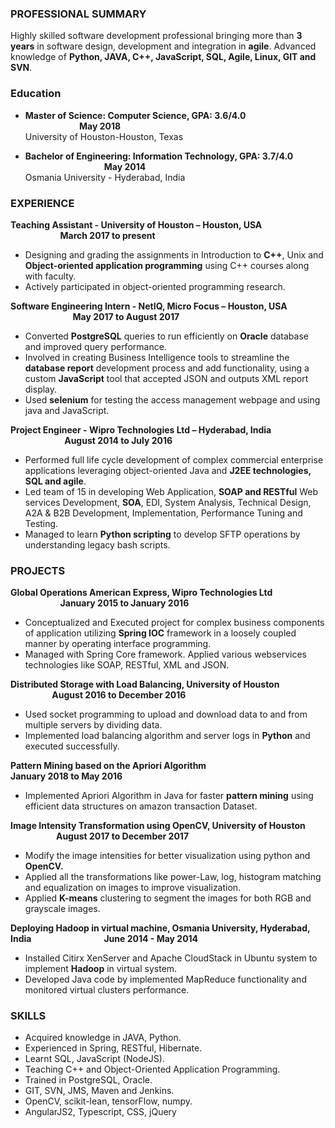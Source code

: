 ### PROFESSIONAL SUMMARY

Highly skilled software development professional bringing more than **3 years** in software design, development and integration in **agile**. Advanced knowledge of **Python, JAVA, C++, JavaScript, SQL, Agile, Linux, GIT and SVN**.

### Education

- **Master of Science: Computer Science, GPA: 3.6/4.0 &nbsp; &nbsp; &nbsp; &nbsp; &nbsp; &nbsp; &nbsp; &nbsp; &nbsp; &nbsp; &nbsp; &nbsp; &nbsp; &nbsp; &nbsp; &nbsp; &nbsp; &nbsp; &nbsp; &nbsp; &nbsp; &nbsp; &nbsp; &nbsp; &nbsp; &nbsp; &nbsp; &nbsp; &nbsp; &nbsp; &nbsp; &nbsp; May 2018** <br />
University of Houston-Houston, Texas

- **Bachelor of Engineering: Information Technology, GPA: 3.7/4.0 &nbsp; &nbsp; &nbsp; &nbsp; &nbsp; &nbsp; &nbsp; &nbsp; &nbsp; &nbsp; &nbsp; &nbsp; &nbsp; &nbsp; &nbsp; &nbsp; &nbsp; &nbsp; &nbsp; &nbsp; &nbsp; &nbsp; &nbsp; &nbsp; &nbsp; &nbsp; May 2014** <br />
Osmania University - Hyderabad, India

### EXPERIENCE

**Teaching Assistant - University of Houston – Houston, USA &nbsp; &nbsp; &nbsp; &nbsp; &nbsp; &nbsp; &nbsp; &nbsp; &nbsp; &nbsp; &nbsp; &nbsp; &nbsp; &nbsp; &nbsp; &nbsp; &nbsp; &nbsp; &nbsp; &nbsp; &nbsp; &nbsp; &nbsp; &nbsp; &nbsp; &nbsp; &nbsp;  March 2017 to present**
- Designing and grading the assignments in Introduction to **C++**, Unix and **Object-oriented application programming** using C++ courses along with faculty.
- Actively participated in object-oriented programming research.

**Software Engineering Intern - NetIQ, Micro Focus – Houston, USA &nbsp; &nbsp; &nbsp; &nbsp; &nbsp; &nbsp; &nbsp; &nbsp; &nbsp; &nbsp; &nbsp; &nbsp; &nbsp; &nbsp; &nbsp; &nbsp; &nbsp; &nbsp; &nbsp; &nbsp; &nbsp; &nbsp; &nbsp; &nbsp;  May 2017 to August 2017**
- Converted **PostgreSQL** queries to run efficiently on **Oracle** database and improved query performance.
- Involved in creating Business Intelligence tools to streamline the **database report** development process and add functionality, using a custom **JavaScript** tool that accepted JSON and outputs XML report display.
- Used **selenium** for testing the access management webpage and using java and JavaScript.

**Project Engineer - Wipro Technologies Ltd – Hyderabad, India &nbsp; &nbsp; &nbsp; &nbsp; &nbsp; &nbsp; &nbsp; &nbsp; &nbsp; &nbsp; &nbsp; &nbsp; &nbsp; &nbsp; &nbsp; &nbsp; &nbsp; &nbsp; &nbsp; &nbsp; &nbsp; &nbsp; &nbsp; &nbsp; &nbsp; &nbsp; August 2014 to July 2016**
- Performed full life cycle development of complex commercial enterprise applications leveraging object-oriented Java and
**J2EE technologies, SQL and agile**.
- Led team of 15 in developing Web Application, **SOAP and RESTful** Web services Development, **SOA**, EDI, System Analysis, Technical Design, A2A & B2B Development, Implementation, Performance Tuning and Testing.
- Managed to learn **Python scripting** to develop SFTP operations by understanding legacy bash scripts.


### PROJECTS

**Global Operations American Express, Wipro Technologies Ltd &nbsp; &nbsp; &nbsp; &nbsp; &nbsp; &nbsp; &nbsp; &nbsp; &nbsp; &nbsp; &nbsp; &nbsp; &nbsp; &nbsp; &nbsp; &nbsp; &nbsp; &nbsp; &nbsp; &nbsp; &nbsp; &nbsp; &nbsp; &nbsp; January 2015 to January 2016**
- Conceptualized and Executed project for complex business components of application utilizing **Spring IOC** framework in a
loosely coupled manner by operating interface programming.
- Managed with Spring Core framework. Applied various webservices technologies like SOAP, RESTful, XML and JSON.

**Distributed Storage with Load Balancing, University of Houston &nbsp; &nbsp; &nbsp; &nbsp; &nbsp; &nbsp; &nbsp; &nbsp; &nbsp; &nbsp; &nbsp; &nbsp; &nbsp; &nbsp; &nbsp; &nbsp; &nbsp; &nbsp; &nbsp; &nbsp; &nbsp; August 2016 to December 2016**
- Used socket programming to upload and download data to and from multiple servers by dividing data.
- Implemented load balancing algorithm and server logs in **Python** and executed successfully.

**Pattern Mining based on the Apriori Algorithm &nbsp; &nbsp; &nbsp; &nbsp; &nbsp; &nbsp; &nbsp; &nbsp; &nbsp; &nbsp; &nbsp; &nbsp; &nbsp; &nbsp; &nbsp; &nbsp; &nbsp; &nbsp; &nbsp; &nbsp; &nbsp; &nbsp; &nbsp; &nbsp; &nbsp; &nbsp; &nbsp; &nbsp; January 2018 to May 2016**
- Implemented Apriori Algorithm in Java for faster **pattern mining** using efficient data structures on amazon transaction Dataset.

**Image Intensity Transformation using OpenCV, University of Houston &nbsp; &nbsp; &nbsp; &nbsp; &nbsp; &nbsp; &nbsp; &nbsp; &nbsp; &nbsp; &nbsp; &nbsp; &nbsp; &nbsp; &nbsp; August 2017 to December 2017**
- Modify the image intensities for better visualization using python and **OpenCV.**
- Applied all the transformations like power-Law, log, histogram matching and equalization on images to improve
visualization.
- Applied **K-means** clustering to segment the images for both RGB and grayscale images.

**Deploying Hadoop in virtual machine, Osmania University, Hyderabad, India &nbsp; &nbsp; &nbsp; &nbsp; &nbsp; &nbsp; &nbsp; &nbsp; &nbsp; &nbsp; &nbsp; &nbsp; &nbsp; &nbsp; &nbsp; &nbsp; &nbsp; June 2014 - May 2014**
- Installed Citirx XenServer and Apache CloudStack in Ubuntu system to implement **Hadoop** in virtual system.
- Developed Java code by implemented MapReduce functionality and monitored virtual clusters performance.

### SKILLS
- Acquired knowledge in JAVA, Python.
- Experienced in Spring, RESTful, Hibernate.
- Learnt SQL, JavaScript (NodeJS).
- Teaching C++ and Object-Oriented Application Programming.
- Trained in PostgreSQL, Oracle.
- GIT, SVN, JMS, Maven and Jenkins.
- OpenCV, scikit-lean, tensorFlow, numpy.
- AngularJS2, Typescript, CSS, jQuery
